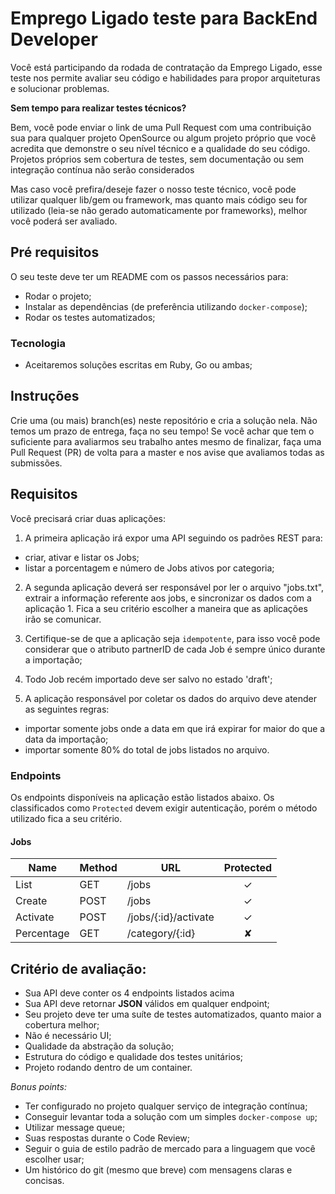# Emprego Ligado teste para BackEnd Developer

Você está participando da rodada de contratação da Emprego Ligado, esse teste nos permite avaliar seu código e habilidades para propor arquiteturas e solucionar problemas.

**Sem tempo para realizar testes técnicos?**

Bem, você pode enviar o link de uma Pull Request com uma contribuição sua para qualquer projeto OpenSource ou algum projeto próprio que você acredita que demonstre o seu nível técnico e a qualidade do seu código. Projetos próprios sem cobertura de testes, sem documentação ou sem integração contínua não serão considerados

Mas caso você prefira/deseje fazer o nosso teste técnico, você pode utilizar qualquer lib/gem ou framework, mas quanto mais código seu for utilizado (leia-se não gerado automaticamente por frameworks), melhor você poderá ser avaliado.

## Pré requisitos

O seu teste deve ter um README com os passos necessários para:
- Rodar o projeto;
- Instalar as dependências (de preferência utilizando `docker-compose`);
- Rodar os testes automatizados;

### Tecnologia

- Aceitaremos soluções escritas em Ruby, Go ou ambas;

## Instruções

Crie uma (ou mais) branch(es) neste repositório e cria a solução nela. Não temos um prazo de entrega, faça no seu tempo! Se você achar que tem o suficiente para avaliarmos seu trabalho antes mesmo de finalizar, faça uma Pull Request (PR) de volta para a master e nos avise que avaliamos todas as submissões.

## Requisitos

Você precisará criar duas aplicações:

1. A primeira aplicação irá expor uma API seguindo os padrões REST para:
  - criar, ativar e listar os Jobs;
  - listar a porcentagem e número de Jobs ativos por categoria;

2. A segunda aplicação deverá ser responsável por ler o arquivo "jobs.txt", extrair a informação referente aos jobs, e sincronizar os dados com a aplicação 1.
Fica a seu critério escolher a maneira que as aplicações irão se comunicar.

3. Certifique-se de que a aplicação seja `idempotente`, para isso você pode considerar que o atributo partnerID de cada Job é sempre único durante a importação;

4. Todo Job recém importado deve ser salvo no estado 'draft';

5. A aplicação responsável por coletar os dados do arquivo deve atender as seguintes regras:
  - importar somente jobs onde a data em que irá expirar for maior do que a data da importação;
  - importar somente 80% do total de jobs listados no arquivo.

### Endpoints

Os endpoints disponíveis na aplicação estão listados abaixo. Os classificados como `Protected` devem exigir autenticação, porém o método utilizado fica a seu critério.

#### Jobs

| Name       | Method    | URL                  | Protected |
| ---        | ---       | ---                  | :--:      |
| List       | GET       | /jobs                | ✓         |
| Create     | POST      | /jobs                | ✓         |
| Activate   | POST      | /jobs/{:id}/activate | ✓         |
| Percentage | GET       | /category/{:id}      | ✘         |
    
## Critério de avaliação:
- Sua API deve conter os 4 endpoints listados acima
- Sua API deve retornar **JSON** válidos em qualquer endpoint;
- Seu projeto deve ter uma suíte de testes automatizados, quanto maior a cobertura melhor;
- Não é necessário UI;
- Qualidade da abstração da solução;
- Estrutura do código e qualidade dos testes unitários;
- Projeto rodando dentro de um container.

*Bonus points:*
- Ter configurado no projeto qualquer serviço de integração contínua;
- Conseguir levantar toda a solução com um simples `docker-compose up`;
- Utilizar message queue;
- Suas respostas durante o Code Review;
- Seguir o guia de estilo padrão de mercado para a linguagem que você escolher usar;
- Um histórico do git (mesmo que breve) com mensagens claras e concisas.
